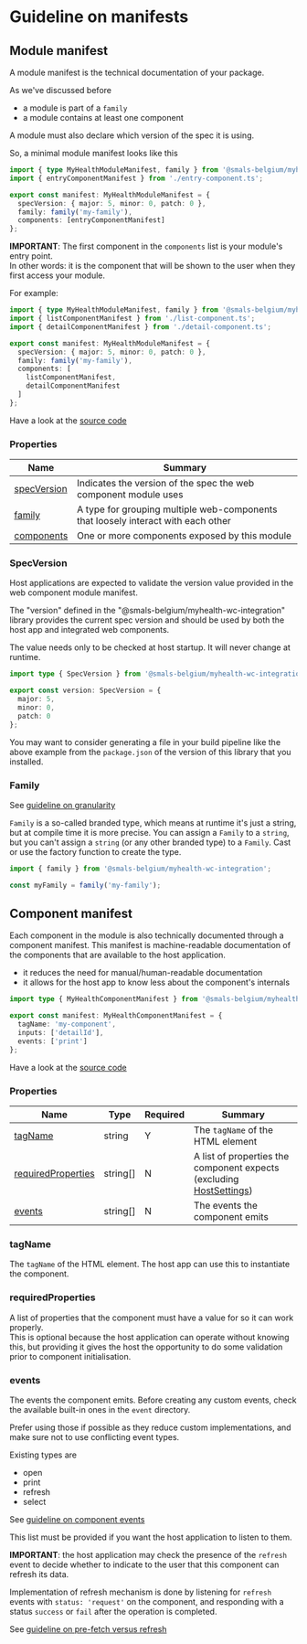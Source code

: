 # Guideline on manifests

## Module manifest

A module manifest is the technical documentation of your package.

As we've discussed before
- a module is part of a `family`
- a module contains at least one component

A module must also declare which version of the spec it is using.

So, a minimal module manifest looks like this

```ts
import { type MyHealthModuleManifest, family } from '@smals-belgium/myhealth-wc-integration';
import { entryComponentManifest } from './entry-component.ts';

export const manifest: MyHealthModuleManifest = {
  specVersion: { major: 5, minor: 0, patch: 0 },
  family: family('my-family'),
  components: [entryComponentManifest]
};
```

**IMPORTANT**: The first component in the `components` list is your module's entry point.  
In other words: it is the component that will be shown to the user when they first access your module.

For example:
```ts
import { type MyHealthModuleManifest, family } from '@smals-belgium/myhealth-wc-integration';
import { listComponentManifest } from './list-component.ts';
import { detailComponentManifest } from './detail-component.ts';

export const manifest: MyHealthModuleManifest = {
  specVersion: { major: 5, minor: 0, patch: 0 },
  family: family('my-family'),
  components: [
    listComponentManifest,
    detailComponentManifest
  ]
};
```

Have a look at the [source code](../src//manifest/module-manifest.ts)

### Properties

| Name | Summary |
| --- | --- |
| [specVersion](#specversion) | Indicates the version of the spec the web component module uses |
| [family](#family) | A type for grouping multiple web-components that loosely interact with each other |
| [components](#component-manifest) | One or more components exposed by this module |

### SpecVersion

Host applications are expected to validate the version value provided in the web component module manifest.

The "version" defined in the "@smals-belgium/myhealth-wc-integration" library provides
the current spec version and should be used by both the host app and integrated web components.

The value needs only to be checked at host startup. It will never change at runtime.

```ts
import type { SpecVersion } from '@smals-belgium/myhealth-wc-integration';

export const version: SpecVersion = {
  major: 5,
  minor: 0,
  patch: 0
};
```

You may want to consider generating a file in your build pipeline 
like the above example from the `package.json` of the version of this library that you installed.

### Family

See [guideline on granularity](./01-granularity.md)

`Family` is a so-called branded type, which means at runtime it's just a string, but at compile time it is more
precise. You can assign a `Family` to a `string`, but you can't assign a `string` (or any other branded type)
to a `Family`.
Cast or use the factory function to create the type.

```ts
import { family } from '@smals-belgium/myhealth-wc-integration';

const myFamily = family('my-family');
```

## Component manifest

Each component in the module is also technically documented through a component manifest.
This manifest is machine-readable documentation of the components that are available to the host application.
 - it reduces the need for manual/human-readable documentation
 - it allows for the host app to know less about the component's internals

```ts
import type { MyHealthComponentManifest } from '@smals-belgium/myhealth-wc-integration';

export const manifest: MyHealthComponentManifest = {
  tagName: 'my-component',
  inputs: ['detailId'],
  events: ['print']
};
```

Have a look at the [source code](../src//manifest/component-manifest.ts)

### Properties

| Name | Type | Required | Summary |
| --- | --- | --- | --- |
| [tagName](#tagname) | string | Y | The `tagName` of the HTML element |
| [requiredProperties](#requiredproperties) | string[] | N | A list of properties the component expects (excluding [HostSettings](./02-host_settings.md)) |
| [events](#events) | string[] | N | The events the component emits |

### tagName

The `tagName` of the HTML element.
The host app can use this to instantiate the component.

### requiredProperties

A list of properties that the component must have a value for so it can work properly.  
This is optional because the host application can operate without knowing this,
but providing it gives the host the opportunity to do some validation prior to component initialisation.

### events

The events the component emits.
Before creating any custom events, check the available built-in ones in the `event` directory.

Prefer using those if possible as they reduce custom implementations,
and make sure not to use conflicting event types.

Existing types are
 - open 
 - print 
 - refresh 
 - select   

See [guideline on component events](./03-component_events.md)

This list must be provided if you want the host application to listen to them.

**IMPORTANT**: the host application may check the presence of the `refresh` event to decide whether to indicate to the
user that this component can refresh its data.

Implementation of refresh mechanism is done by listening for `refresh` events with `status: 'request'`
on the component, and responding with a status `success` or `fail` after the operation is completed.

See [guideline on pre-fetch versus refresh](./06-data_pre-fetching_vs_refreshing.md)
